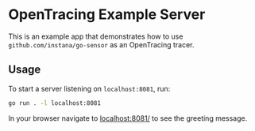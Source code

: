 OpenTracing Example Server
==========================

This is an example app that demonstrates how to use `github.com/instana/go-sensor` as an OpenTracing tracer.

Usage
-----

To start a server listening on `localhost:8081`, run:

```bash
go run . -l localhost:8081
```

In your browser navigate to [localhost:8081/](http://localhost:8081/) to see the greeting message.
